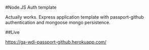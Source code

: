 #Node.JS Auth template

Actually works. Express application template with passport-github authentication and mongoose mongo persistence.

##Live

https://ga-wdi-passport-github.herokuapp.com/
